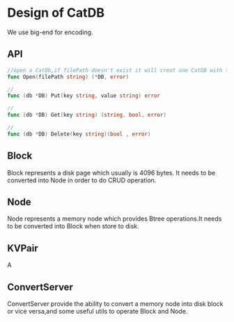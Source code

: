 # Design of CatDB

We use big-end for encoding.

## API
```go
//open a CatDb,if filePath doesn't exist it will creat one CatDB with the given filePath
func Open(filePath string) (*DB, error)

//
func (db *DB) Put(key string, value string) error

//
func (db *DB) Get(key string) (string, bool, error)

//
func (db *DB) Delete(key string)(bool , error)
```

## Block
Block represents a disk page which usually is 4096 bytes.
It needs to be converted into Node in order to do CRUD operation.

## Node
Node represents a memory node which provides Btree operations.It
needs to be converted into Block when store to disk.

## KVPair
A

## ConvertServer
ConvertServer provide the ability to convert a memory node into
disk block or vice versa,and some useful utils to operate Block
and Node.

